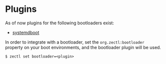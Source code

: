 Plugins
========

As of now plugins for the following bootloaders exist:

* [systemdboot](systemdboot.md)

In order to integrate with a bootloader, set the `org.zectl:bootloader` property
on your boot environments, and the bootloader plugin will be used.

```shell script
$ zectl set bootloader=<plugin>
```
